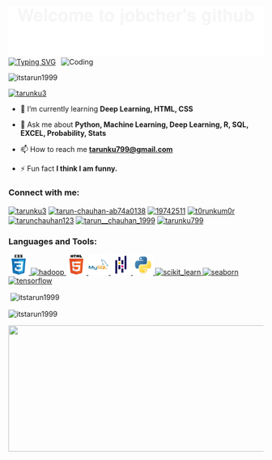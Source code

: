 ![MasterHead](https://raw.githubusercontent.com/BEPb/BEPb/0a82748f1e823282bd0c7cee804e2f23a51fcf68/assets/Bottom_up.svg)
<a href="https://git.io/typing-svg"><img src="https://readme-typing-svg.demolab.com?font=Fira+Code&duration=4000&pause=1000&color=84F7ED&width=435&lines=Hey++there+%F0%9F%91%8B+%2C+My+name+is+Tarun;I+am+passionate+about++Data+Science+;and++New++Algorithms;Always+learn+New+Things...;See+my++projects" alt="Typing SVG" /></a>
<img align="right" alt="Coding" width="400" src="https://imgs.search.brave.com/OiPgk6k1NpMQblyw998JRcgWGrb30z0ZN_cntrpdcb0/rs:fit:800:600:1/g:ce/aHR0cHM6Ly93d3cu/YW5hbHl0aWNzaW5k/aWFtYWcuY29tL3dw/LWNvbnRlbnQvdXBs/b2Fkcy8yMDE4LzEy/L2RldmVsb3Blci1k/cmliYmJsZS5naWY.gif">

<p align="left"> <img src="https://komarev.com/ghpvc/?username=itstarun1999&label=Profile%20views&color=0e75b6&style=flat" alt="itstarun1999" /> </p>

<p align="left"> <a href="https://twitter.com/tarunku3" target="blank"><img src="https://img.shields.io/twitter/follow/tarunku3?logo=twitter&style=for-the-badge" alt="tarunku3" /></a> </p>

- 🌱 I’m currently learning **Deep Learning, HTML, CSS**

- 💬 Ask me about **Python, Machine Learning, Deep Learning, R, SQL, EXCEL, Probability, Stats**

- 📫 How to reach me **tarunku799@gmail.com**

- ⚡ Fun fact **I think I am funny.**

<h3 align="left">Connect with me:</h3>
<p align="left">
<a href="https://twitter.com/tarunku3" target="blank"><img align="center" src="https://raw.githubusercontent.com/rahuldkjain/github-profile-readme-generator/master/src/images/icons/Social/twitter.svg" alt="tarunku3" height="30" width="40" /></a>
<a href="https://linkedin.com/in/tarun-chauhan-ab74a0138" target="blank"><img align="center" src="https://raw.githubusercontent.com/rahuldkjain/github-profile-readme-generator/master/src/images/icons/Social/linked-in-alt.svg" alt="tarun-chauhan-ab74a0138" height="30" width="40" /></a>
<a href="https://stackoverflow.com/users/19742511" target="blank"><img align="center" src="https://raw.githubusercontent.com/rahuldkjain/github-profile-readme-generator/master/src/images/icons/Social/stack-overflow.svg" alt="19742511" height="30" width="40" /></a>
<a href="https://kaggle.com/t0runkum0r" target="blank"><img align="center" src="https://raw.githubusercontent.com/rahuldkjain/github-profile-readme-generator/master/src/images/icons/Social/kaggle.svg" alt="t0runkum0r" height="30" width="40" /></a>
<a href="https://fb.com/tarunchauhan123" target="blank"><img align="center" src="https://raw.githubusercontent.com/rahuldkjain/github-profile-readme-generator/master/src/images/icons/Social/facebook.svg" alt="tarunchauhan123" height="30" width="40" /></a>
<a href="https://instagram.com/tarun__chauhan_1999" target="blank"><img align="center" src="https://raw.githubusercontent.com/rahuldkjain/github-profile-readme-generator/master/src/images/icons/Social/instagram.svg" alt="tarun__chauhan_1999" height="30" width="40" /></a>
<a href="https://www.hackerrank.com/tarunku799" target="blank"><img align="center" src="https://raw.githubusercontent.com/rahuldkjain/github-profile-readme-generator/master/src/images/icons/Social/hackerrank.svg" alt="tarunku799" height="30" width="40" /></a>
</p>

<h3 align="left">Languages and Tools:</h3>
<p align="left"> <a href="https://www.w3schools.com/css/" target="_blank" rel="noreferrer"> <img src="https://raw.githubusercontent.com/devicons/devicon/master/icons/css3/css3-original-wordmark.svg" alt="css3" width="40" height="40"/> </a> <a href="https://hadoop.apache.org/" target="_blank" rel="noreferrer"> <img src="https://www.vectorlogo.zone/logos/apache_hadoop/apache_hadoop-icon.svg" alt="hadoop" width="40" height="40"/> </a> <a href="https://www.w3.org/html/" target="_blank" rel="noreferrer"> <img src="https://raw.githubusercontent.com/devicons/devicon/master/icons/html5/html5-original-wordmark.svg" alt="html5" width="40" height="40"/> </a> <a href="https://www.mysql.com/" target="_blank" rel="noreferrer"> <img src="https://raw.githubusercontent.com/devicons/devicon/master/icons/mysql/mysql-original-wordmark.svg" alt="mysql" width="40" height="40"/> </a> <a href="https://pandas.pydata.org/" target="_blank" rel="noreferrer"> <img src="https://raw.githubusercontent.com/devicons/devicon/2ae2a900d2f041da66e950e4d48052658d850630/icons/pandas/pandas-original.svg" alt="pandas" width="40" height="40"/> </a> <a href="https://www.python.org" target="_blank" rel="noreferrer"> <img src="https://raw.githubusercontent.com/devicons/devicon/master/icons/python/python-original.svg" alt="python" width="40" height="40"/> </a> <a href="https://scikit-learn.org/" target="_blank" rel="noreferrer"> <img src="https://upload.wikimedia.org/wikipedia/commons/0/05/Scikit_learn_logo_small.svg" alt="scikit_learn" width="40" height="40"/> </a> <a href="https://seaborn.pydata.org/" target="_blank" rel="noreferrer"> <img src="https://seaborn.pydata.org/_images/logo-mark-lightbg.svg" alt="seaborn" width="40" height="40"/> </a> <a href="https://www.tensorflow.org" target="_blank" rel="noreferrer"> <img src="https://www.vectorlogo.zone/logos/tensorflow/tensorflow-icon.svg" alt="tensorflow" width="40" height="40"/> </a> </p>

<p>&nbsp;<img align="center" src="https://github-readme-stats.vercel.app/api?username=itstarun1999&show_icons=true&locale=en" alt="itstarun1999" /></p>

<p><img align="center" src="https://github-readme-streak-stats.herokuapp.com/?user=itstarun1999&" alt="itstarun1999" /></p>
<img src="https://raw.githubusercontent.com/BEPb/BEPb/194bc176c0b3f2ef01a883ff206499b86c5ce72f/assets/Bottom_down.svg" width="4000" height="250" />
